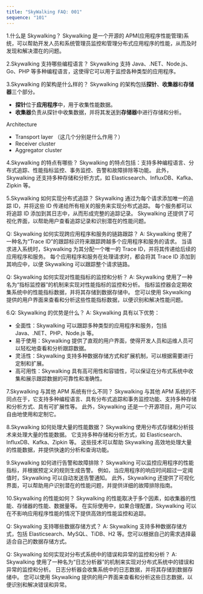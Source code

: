 ```yaml
---
title: "SkyWalking FAQ: 001"
sequence: "101"
---
```


1.什么是 Skywalking？
Skywalking 是一个开源的 APM(应用程序性能管理)系统，可以帮助开发人员和系统管理员监控和管理分布式应用程序的性能，从而及时发现和解决潜在的问题。

2.Skywalking 支持哪些编程语言？
Skywalking 支持 Java、.NET、Node.js、Go、PHP 等多种编程语言，这使得它可以用于监控各种类型的应用程序。

3.Skywalking 的架构是什么样的？
Skywalking 的架构包括**探针**、**收集器**和**存储器**三个部分。
- **探针**位于**应用程序**中，用于收集性能数据。
- **收集器**负责从探针中收集数据，并将其发送到**存储器**中进行存储和分析。

Architecture

- Transport layer （这几个分别是什么作用？）
- Receiver cluster
- Aggregator cluster

4.Skywalking 的特点有哪些？
Skywalking 的特点包括：支持多种编程语言、分布式追踪、性能指标监控、事务监控、告警和故障排除等功能。
此外，Skywalking 还支持多种存储和分析方式，如 Elasticsearch、InfluxDB、Kafka、Zipkin 等。

5.Skywalking 如何实现分布式追踪？
Skywalking 通过为每个请求添加唯一的追踪 ID，并将这些 ID 传递给所有相关的服务来实现分布式追踪。
每个服务都可以将追踪 ID 添加到其日志中，从而形成完整的追踪记录。
Skywalking 还提供了可视化界面，以帮助用户查看追踪记录和识别潜在的性能问题。

Q: Skywalking 如何实现跨应用程序和服务的链路跟踪？
A: Skywalking 使用了一种名为“Trace ID”的跟踪标识符来跟踪跨越多个应用程序和服务的请求。
当请求进入系统时，Skywalking 为其分配一个唯一的 Trace ID，并将其传递给后续的应用程序和服务。
每个应用程序和服务在处理请求时，都会将其 Trace ID 添加到其响应中，以便 Skywalking 可以跟踪整个请求链路。


Q: Skywalking 如何实现对性能指标的监控和分析？
A: Skywalking 使用了一种名为“指标监控器”的机制来实现对性能指标的监控和分析。
指标监控器会定期收集系统中的性能指标数据，并将其存储到数据存储中。
您可以使用 Skywalking 提供的用户界面来查看和分析这些性能指标数据，以便识别和解决性能问题。


6.Q: Skywalking 的优势是什么？
A: Skywalking 具有以下优势：

- 全面性：Skywalking 可以跟踪多种类型的应用程序和服务，包括 Java、.NET、PHP、Node.js 等。
- 易于使用：Skywalking 提供了直观的用户界面，使得开发人员和运维人员可以轻松地查看和分析跟踪数据。
- 灵活性：Skywalking 支持多种数据存储方式和扩展机制，可以根据需要进行定制和扩展。
- 高可用性：Skywalking 具有高可用性和容错性，可以保证在分布式系统中收集和展示跟踪数据的可靠性和准确性。


7.Skywalking 与其他 APM 系统有什么不同？
Skywalking 与其他 APM 系统的不同点在于，它支持多种编程语言、具有分布式追踪和事务监控功能、支持多种存储和分析方式、具有可扩展性等。
此外，Skywalking 还是一个开源项目，用户可以自由地使用和定制它。

8.Skywalking 如何处理大量的性能数据？
Skywalking 使用分布式存储和分析技术来处理大量的性能数据。
它支持多种存储和分析方式，如 Elasticsearch、InfluxDB、Kafka、Zipkin 等。
这些技术可以帮助 Skywalking 高效地处理大量的性能数据，并提供快速的分析和查询功能。

9.Skywalking 如何进行告警和故障排除？
Skywalking 可以监控应用程序的性能指标，并根据预定义的规则生成告警。
例如，当应用程序的响应时间超过一定阈值时，Skywalking 可以自动发送告警通知。
此外，Skywalking 还提供了可视化界面，可以帮助用户识别潜在的性能问题，并提供详细的故障排除指南。

10.Skywalking 的性能如何？
Skywalking 的性能取决于多个因素，如收集器的性能、存储器的性能、数据量等。
在实际使用中，如果合理配置，Skywalking 可以在不影响应用程序性能的情况下提供高效的性能监控和追踪。

Q: Skywalking 支持哪些数据存储方式？
A: Skywalking 支持多种数据存储方式，包括 Elasticsearch、MySQL、TiDB、H2 等。您可以根据自己的需求选择最适合自己的数据存储方式。

Q: Skywalking 如何实现对分布式系统中的错误和异常的监控和分析？
A: Skywalking 使用了一种名为“日志分析器”的机制来实现对分布式系统中的错误和异常的监控和分析。
日志分析器会收集系统中的日志数据，并将其存储到数据存储中。
您可以使用 Skywalking 提供的用户界面来查看和分析这些日志数据，以便识别和解决错误和异常。
